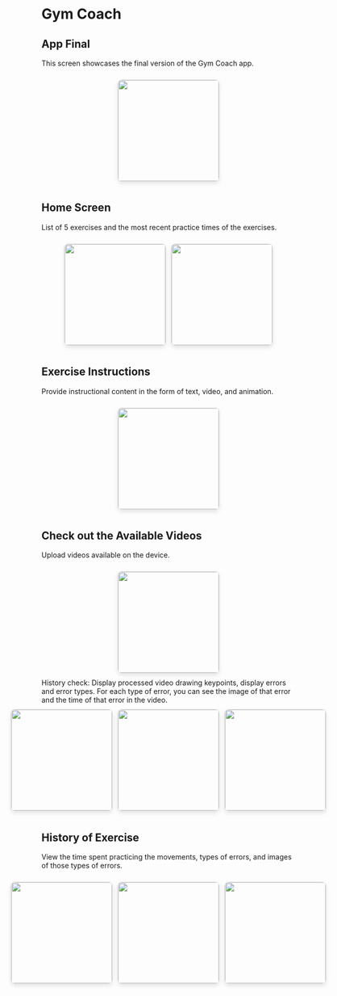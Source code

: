 # Gym Coach

## App Final
This screen showcases the final version of the Gym Coach app.
<div style="text-align: center; padding: 10px;">
  <img src="https://github.com/mxtruongplayboy/gym_excercise_correction_app/assets/113846053/1457c0d9-4a7a-462a-a5fb-5bea5093b883" width="200" style="border: 1px solid #ddd; border-radius: 8px; box-shadow: 0 4px 8px rgba(0,0,0,0.1);">
</div>

## Home Screen
List of 5 exercises and the most recent practice times of the exercises.
<div style="display: flex; justify-content: center; gap: 10px; padding: 10px;">
  <img src="https://github.com/mxtruongplayboy/gym_excercise_correction_app/assets/113846053/ae8fbb83-a9d7-4384-a355-e5348881d33b" width="200" style="border: 1px solid #ddd; border-radius: 8px; box-shadow: 0 4px 8px rgba(0,0,0,0.1);">
  <img src="https://github.com/mxtruongplayboy/gym_excercise_correction_app/assets/113846053/8499b3b2-6ea9-4917-918a-68c51e3a2161" width="200" style="border: 1px solid #ddd; border-radius: 8px; box-shadow: 0 4px 8px rgba(0,0,0,0.1);">
</div>

## Exercise Instructions
Provide instructional content in the form of text, video, and animation.
<div style="text-align: center; padding: 10px;">
  <img src="https://github.com/mxtruongplayboy/gym_excercise_correction_app/assets/113846053/6e4623ac-256f-401f-aae6-d6b77499a8b9" width="200" style="border: 1px solid #ddd; border-radius: 8px; box-shadow: 0 4px 8px rgba(0,0,0,0.1);">
</div>

## Check out the Available Videos
Upload videos available on the device.
<div style="text-align: center; padding: 10px;">
  <img src="https://github.com/mxtruongplayboy/gym_excercise_correction_app/assets/113846053/0b62f347-7f65-4e0d-8f4c-347d54937061" width="200" style="border: 1px solid #ddd; border-radius: 8px; box-shadow: 0 4px 8px rgba(0,0,0,0.1);">
</div>
History check: Display processed video drawing keypoints, display errors and error types. For each type of error, you can see the image of that error and the time of that error in the video.
<div style="display: flex; justify-content: center; gap: 10px; padding: 10px;">
  <img src="https://github.com/mxtruongplayboy/gym_excercise_correction_app/assets/113846053/72850209-a1e2-44e8-9f54-013d80a8280f" width="200" style="border: 1px solid #ddd; border-radius: 8px; box-shadow: 0 4px 8px rgba(0,0,0,0.1);">
  <img src="https://github.com/mxtruongplayboy/gym_excercise_correction_app/assets/113846053/ea6b88a5-8f78-4aaf-8b31-38548c51a642" width="200" style="border: 1px solid #ddd; border-radius: 8px; box-shadow: 0 4px 8px rgba(0,0,0,0.1);">
  <img src="https://github.com/mxtruongplayboy/gym_excercise_correction_app/assets/113846053/9ecff6fe-951a-4880-9c8b-9a9cacc9926a" width="200" style="border: 1px solid #ddd; border-radius: 8px; box-shadow: 0 4px 8px rgba(0,0,0,0.1);">
</div>

## History of Exercise
View the time spent practicing the movements, types of errors, and images of those types of errors.
<div style="display: flex; justify-content: center; gap: 10px; padding: 10px;">
  <img src="https://github.com/mxtruongplayboy/gym_excercise_correction_app/assets/113846053/cdbeb1d9-9dad-4974-9982-d4a866c658ae" width="200" style="border: 1px solid #ddd; border-radius: 8px; box-shadow: 0 4px 8px rgba(0,0,0,0.1);">
  <img src="https://github.com/mxtruongplayboy/gym_excercise_correction_app/assets/113846053/c615de99-e998-4f32-8e52-5e4dae649e88" width="200" style="border: 1px solid #ddd; border-radius: 8px; box-shadow: 0 4px 8px rgba(0,0,0,0.1);">
  <img src="https://github.com/mxtruongplayboy/gym_excercise_correction_app/assets/113846053/91196dff-d917-4aab-a3e4-e7e57bf72ae8" width="200" style="border: 1px solid #ddd; border-radius: 8px; box-shadow: 0 4px 8px rgba(0,0,0,0.1);">
</div>
